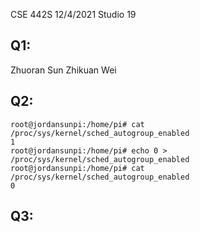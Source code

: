 CSE 442S 12/4/2021 Studio 19

## Q1:
Zhuoran Sun
Zhikuan Wei

## Q2:
```
root@jordansunpi:/home/pi# cat /proc/sys/kernel/sched_autogroup_enabled
1
root@jordansunpi:/home/pi# echo 0 > /proc/sys/kernel/sched_autogroup_enabled
root@jordansunpi:/home/pi# cat /proc/sys/kernel/sched_autogroup_enabled
0
```

## Q3: